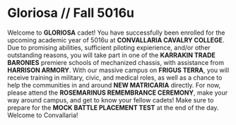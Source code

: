 # Gloriosa // Fall 5016u
Welcome to **GLORIOSA** cadet! You have successfully been enrolled for the upcoming academic year of 5016u at **CONVALLARIA CAVALRY COLLEGE**. Due to promising abilities, sufficient piloting expierience, and/or other outstanding reasons, you will take part in one of the **KARRAKIN TRADE BARONIES** premiere schools of mechanized chassis, with assistance from **HARRISON ARMORY**. With our massive campus on **FRIGUS TERRA**, you will receive training in military, civic, and medical roles, as well as a chance to help the communities in and around **NEW MATRICARIA** directly. For now, please attend the **ROSEMARINUS REMEMBRANCE CEREMONY**, make your way around campus, and get to know your fellow cadets! Make sure to prepare for the **MOCK BATTLE PLACEMENT TEST** at the end of the day. Welcome to Convallaria!
